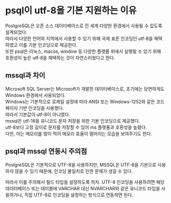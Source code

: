 # psql이 utf-8을 기본 지원하는 이유

PostgreSQL은 오픈 소스 데이터베이스로 전 세계 다양한 환경에서 사용될 수 있도록 설계되었다.  
따라서 다양한 언어와 지역에서 사용할 수 있기 위해 국제 표준 인코딩인 utf-8을 채택하였고 이를 기본 인코딩으로 제공한다.  
또한 psql은 리눅스, macos, window 등 다양한 플랫폼 위에서 실행될 수 있기 위해 호환성이 높은 utf-8을 채택하는 것이 자연스러웠다고 한다.

## mssql과 차이

Microsoft SQL Server는 Microsoft가 개발한 데이터베이스로, 초기에는 당연하게도 Windows 환경에서 사용되었다.  
Windows는 기본적으로 로케일 설정에 따라 ANSI 또는 Windows-1252와 같은 코드 페이지 기반 인코딩을 사용했다.  
따라서 기본값이 utf-8이 아니였다.  
mssql은 utf-16을 유니코드 문자 저장을 위한 기본 인코딩으로 제공했다.  
utf-8보다 고정 길이로 문자를 저장할 수 있어 ms 플랫폼과 호환성을 높혔다.  
다만, 이는 메모리를 많이 먹어 메모리 효율이 떨어지는 모습을 보여주기도 한다.

## psql과 mssql 연동시 주의점

PostgreSQL은 기본적으로 UTF-8을 사용하지만, MSSQL은 UTF-8을 기본으로 사용하지 않을 수 있기 때문에, 인코딩 불일치로 인한 문제가 생길 수 있다.

따라서 이를 주의해서 필드 타입을 설정하도록 하자.
UTF-8 인코딩을 사용하려면 해당 데이터베이스 또는 테이블에 VARCHAR 대신 NVARCHAR와 같은 유니코드 타입을 사용하거나, 직접 UTF-8로 인코딩을 설정하는 방식으로 연동하면 된다.
